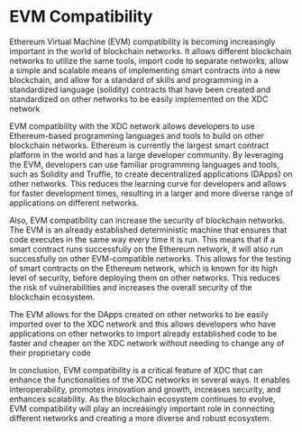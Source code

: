 # EVM Compatibility

Ethereum Virtual Machine (EVM) compatibility is becoming increasingly important in the world of blockchain networks. It allows different blockchain networks to utilize the same tools, import code to separate networks, allow a simple and scalable means of implementing smart contracts into a new blockchain, and allow for a standard of skills and programming in a standardized language (solidity) contracts that have been created and standardized on other networks to be easily implemented on the XDC network

EVM compatibility with the XDC network allows developers to use Ethereum-based programming languages and tools to build on other blockchain networks. Ethereum is currently the largest smart contract platform in the world and has a large developer community. By leveraging the EVM, developers can use familiar programming languages and tools, such as Solidity and Truffle, to create decentralized applications (DApps) on other networks. This reduces the learning curve for developers and allows for faster development times, resulting in a larger and more diverse range of applications on different networks.

Also, EVM compatibility can increase the security of blockchain networks. The EVM is an already established deterministic machine that ensures that code executes in the same way every time it is run. This means that if a smart contract runs successfully on the Ethereum network, it will also run successfully on other EVM-compatible networks. This allows for the testing of smart contracts on the Ethereum network, which is known for its high level of security, before deploying them on other networks. This reduces the risk of vulnerabilities and increases the overall security of the blockchain ecosystem.

The EVM allows for the DApps created on other networks to be easily imported over to the XDC network and this allows developers who have applications on other networks to import already established code to be faster and cheaper on the XDC network without needing to change any of their proprietary code&#x20;

In conclusion, EVM compatibility is a critical feature of XDC that can enhance the functionalities of the XDC networks in several ways. It enables interoperability, promotes innovation and growth, increases security, and enhances scalability. As the blockchain ecosystem continues to evolve, EVM compatibility will play an increasingly important role in connecting different networks and creating a more diverse and robust ecosystem.
